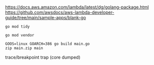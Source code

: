 https://docs.aws.amazon.com/lambda/latest/dg/golang-package.html
https://github.com/awsdocs/aws-lambda-developer-guide/tree/main/sample-apps/blank-go

```
go mod tidy

go mod vendor

GOOS=linux GOARCH=386 go build main.go
zip main.zip main
```

trace/breakpoint trap (core dumped)
